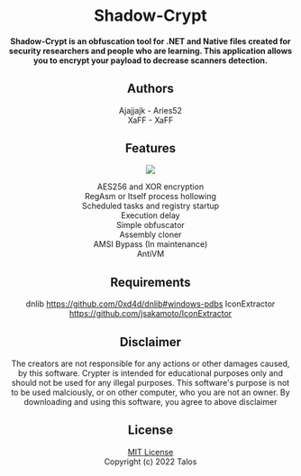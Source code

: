 <div align="center">
  <h1>
      Shadow-Crypt
  </h1>
  <h4> Shadow-Crypt is an obfuscation tool for .NET and Native files created for security researchers and people who are learning.
    This application allows you to encrypt your payload to decrease scanners detection.</h4>
</div>

<div align="center">
  <h2>Authors</h2>
    Ajajjajk - Aries52
  <br/>
    XaFF - XaFF
</div>

<div align="center">
  <h2>Features</h2>
  <img src="https://github.com/XaFF-XaFF/Shadow-Crypt/blob/master/img/Shadow.png"></img
</div>
  
  AES256 and XOR encryption
  <br/>
 RegAsm or Itself process hollowing
  <br/>
 Scheduled tasks and registry startup
  <br/>
 Execution delay
  <br/>
 Simple obfuscator
  <br/>
 Assembly cloner
  <br/>
 AMSI Bypass (In maintenance)
  <br/>
 AntiVM
  <br/>
 
## Requirements
  dnlib https://github.com/0xd4d/dnlib#windows-pdbs
  IconExtractor https://github.com/jsakamoto/IconExtractor
  
## Disclaimer

The creators are not responsible for any actions or other damages caused, by this software.
Crypter is intended for educational purposes only and should not be used for any illegal purposes.
This software's purpose is not to be used malciously, or on other computer, who you are not an owner.
By downloading and using this software, you agree to above disclaimer 

## License

[MIT License](https://github.com/XaFF-XaFF/Shadow-Crypt/blob/master/LICENSE)
<br/>
Copyright (c) 2022 Talos
